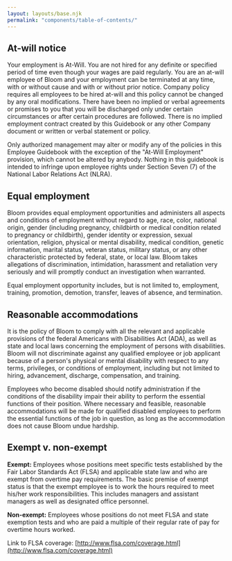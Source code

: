 ```yaml
---
layout: layouts/base.njk
permalink: "components/table-of-contents/"
---
```



## At-will notice

Your employment is At-Will. You are not hired for any definite or specified period of time even though your wages are paid regularly. You are an at-will employee of Bloom and your employment can be terminated at any time, with or without cause and with or without prior notice. Company policy requires all employees to be hired at-will and this policy cannot be changed by any oral modifications. There have been no implied or verbal agreements or promises to you that you will be discharged only under certain circumstances or after certain procedures are followed. There is no implied employment contract created by this Guidebook or any other Company document or written or verbal statement or policy.

Only authorized management may alter or modify any of the policies in this Employee Guidebook with the exception of the "At-Will Employment" provision, which cannot be altered by anybody. Nothing in this guidebook is intended to infringe upon employee rights under Section Seven (7) of the National Labor Relations Act (NLRA).

## Equal employment

Bloom provides equal employment opportunities and administers all aspects and conditions of employment without regard to age, race, color, national origin, gender (including pregnancy, childbirth or medical condition related to pregnancy or childbirth), gender identity or expression, sexual orientation, religion, physical or mental disability, medical condition, genetic information, marital status, veteran status, military status, or any other characteristic protected by federal, state, or local law. Bloom takes allegations of discrimination, intimidation, harassment and retaliation very seriously and will promptly conduct an investigation when warranted.

Equal employment opportunity includes, but is not limited to, employment, training, promotion, demotion, transfer, leaves of absence, and termination.

## Reasonable accommodations

It is the policy of Bloom to comply with all the relevant and applicable provisions of the federal Americans with Disabilities Act (ADA), as well as state and local laws concerning the employment of persons with disabilities. Bloom will not discriminate against any qualified employee or job applicant because of a person's physical or mental disability with respect to any terms, privileges, or conditions of employment, including but not limited to hiring, advancement, discharge, compensation, and training.

Employees who become disabled should notify administration if the conditions of the disability impair their ability to perform the essential functions of their position. Where necessary and feasible, reasonable accommodations will be made for qualified disabled employees to perform the essential functions of the job in question, as long as the accommodation does not cause Bloom undue hardship.

## Exempt v. non-exempt

**Exempt:** Employees whose positions meet specific tests established by the Fair Labor Standards Act (FLSA) and applicable state law and who are exempt from overtime pay requirements. The basic premise of exempt status is that the exempt employee is to work the hours required to meet his/her work responsibilities. This includes managers and assistant managers as well as designated office personnel.

**Non-exempt:** Employees whose positions do not meet FLSA and state exemption tests and who are paid a multiple of their regular rate of pay for overtime hours worked.

Link to FLSA coverage: [http://www.flsa.com/coverage.html](http://www.flsa.com/coverage.html)
